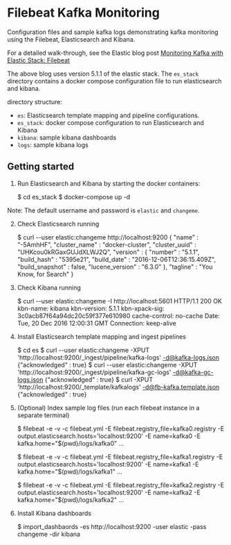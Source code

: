 # Filebeat Kafka Monitoring

Configuration files and sample kafka logs demonstrating kafka monitoring using
the Filebeat, Elasticsearch and Kibana.

For a detailed walk-through, see the Elastic blog post [Monitoring Kafka with Elastic Stack: Filebeat](https://www.elastic.co/blog/monitoring-kafka-with-elastic-stack-1-filebeat)

The above blog uses version 5.1.1 of the elastic stack. The `es_stack`
directory contains a docker compose configuration file to run elasticsearch and
kibana.

directory structure:
- `es`: Elasticsearch template mapping and pipeline configurations.
- `es_stack`: docker compose configuration to run Elasticsearch and Kibana
- `kibana`: sample kibana dashboards
- `logs`: sample kibana logs

## Getting started

1. Run Elasticsearch and Kibana by starting the docker containers:

    $ cd es_stack
    $ docker-compose up -d
    
Note: The default username and password is `elastic` and `changeme`.
    
2. Check Elasticsearch running

    $ curl --user elastic:changeme http://localhost:9200
    {
      "name" : "-5AmhHF",
      "cluster_name" : "docker-cluster",
      "cluster_uuid" : "UHKcou0kRGaxGUJdXLWJ2Q",
      "version" : {
        "number" : "5.1.1",
        "build_hash" : "5395e21",
        "build_date" : "2016-12-06T12:36:15.409Z",
        "build_snapshot" : false,
        "lucene_version" : "6.3.0"
      },
      "tagline" : "You Know, for Search"
    }
    
3. Check Kibana running

    $ curl --user elastic:changeme -I http://localhost:5601
    HTTP/1.1 200 OK
    kbn-name: kibana
    kbn-version: 5.1.1
    kbn-xpack-sig: 3c0acb87f64a94dc20c59f377e610980
    cache-control: no-cache
    Date: Tue, 20 Dec 2016 12:00:31 GMT
    Connection: keep-alive
    
4. Install Elasticsearch template mapping and ingest pipelines

    $ cd es
    $ curl --user elastic:changeme -XPUT 'http://localhost:9200/_ingest/pipeline/kafka-logs'  -d@kafka-logs.json
    {"acknowledged" : true}
    $ curl --user elastic:changeme -XPUT 'http://localhost:9200/_ingest/pipeline/kafka-gc-logs'  -d@kafka-gc-logs.json
    {"acknowledged" : true}
    $ curl -XPUT 'http://localhost:9200/_template/kafkalogs' -d@fb-kafka.template.json
    {"acknowledged" : true}

5. (Optional) Index sample log files (run each filebeat instance in a separate terminal)
    
    $ filebeat -e -v -c filebeat.yml -E filebeat.registry_file=kafka0.registry -E output.elasticsearch.hosts='localhost:9200' -E name=kafka0 -E kafka.home="$(pwd)/logs/kafka0"
    ...

    $ filebeat -e -v -c filebeat.yml -E filebeat.registry_file=kafka1.registry -E output.elasticsearch.hosts='localhost:9200' -E name=kafka1 -E kafka.home="$(pwd)/logs/kafka1"
    ...

    $ filebeat -e -v -c filebeat.yml -E filebeat.registry_file=kafka2.registry -E output.elasticsearch.hosts='localhost:9200' -E name=kafka2 -E kafka.home="$(pwd)/logs/kafka2"
    ...
    
6. Install Kibana dashboards

    $ import_dashbaords -es http://localhost:9200 -user elastic -pass changeme -dir kibana
